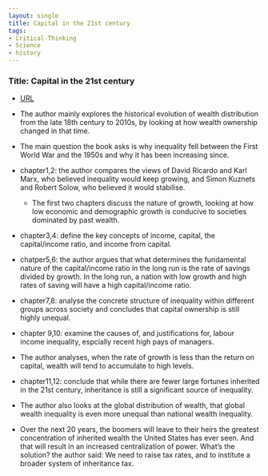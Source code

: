 ```yaml
---
layout: single
title: Capital in the 21st century 
tags:
- Critical-Thinking
- Science
- history
---
```


###  Title: Capital in the 21st century

- [URL](https://www.amazon.com/Atomic-Habits-Proven-Build-Break/dp/0735211299/ref=tmm_hrd_swatch_0?_encoding=UTF8&qid=&sr=)


- The author mainly explores the historical evolution of wealth distribution from the late 18th century to 2010s, by looking at how wealth ownership changed in that time. 
- The main question the book asks is why inequality fell between the First World War and the 1950s and why it has been increasing since. 

- chapter1,2: the author compares the views of David Ricardo and Karl Marx, who believed inequality would keep growing, and Simon Kuznets and Robert Solow, who believed it would stabilise. 
	+ The first two chapters discuss the nature of growth, looking at how low economic and demographic growth is conducive to societies dominated by past wealth.

- chapter3,4: define the key concepts of income, capital, the capital/income ratio, and income from capital. 

- chatper5,6: the author argues that what determines the fundamental nature of the capital/income ratio in the long run is the rate of savings divided by growth. In the long run, a nation with low growth and high rates of saving will have a high capital/income ratio.

- chapter7,8: analyse the concrete structure of inequality within different groups across society and concludes that capital ownership is still highly unequal. 

- chapter 9,10: examine the causes of, and justifications for, labour income inequality, espcially recent high pays of managers. 

- The author analyses, when the rate of growth is less than the return on capital, wealth will tend to accumulate to high levels.

- chapter11,12: conclude that while there are fewer large fortunes inherited in the 21st century, inheritance is still a significant source of inequality. 

- The author also looks at the global distribution of wealth, that global wealth inequality is even more unequal than national wealth inequality.

- Over the next 20 years,  the boomers will leave to their heirs the greatest concentration of inherited wealth the United States has ever seen. And that will result in an increased centralization of power. What’s the solution? the author said: We need to raise tax rates, and to institute a broader system of inheritance tax. 